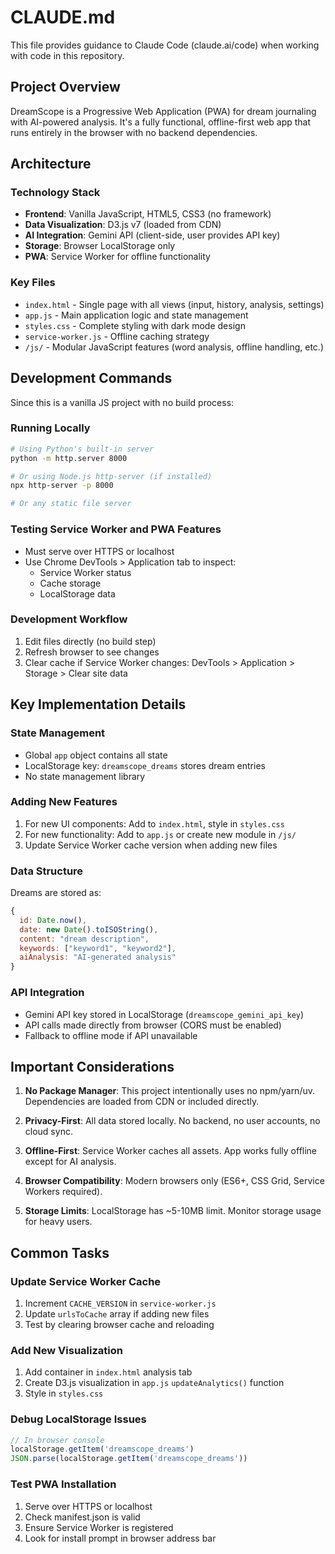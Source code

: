 # CLAUDE.md

This file provides guidance to Claude Code (claude.ai/code) when working with code in this repository.

## Project Overview

DreamScope is a Progressive Web Application (PWA) for dream journaling with AI-powered analysis. It's a fully functional, offline-first web app that runs entirely in the browser with no backend dependencies.

## Architecture

### Technology Stack
- **Frontend**: Vanilla JavaScript, HTML5, CSS3 (no framework)
- **Data Visualization**: D3.js v7 (loaded from CDN)
- **AI Integration**: Gemini API (client-side, user provides API key)
- **Storage**: Browser LocalStorage only
- **PWA**: Service Worker for offline functionality

### Key Files
- `index.html` - Single page with all views (input, history, analysis, settings)
- `app.js` - Main application logic and state management
- `styles.css` - Complete styling with dark mode design
- `service-worker.js` - Offline caching strategy
- `/js/` - Modular JavaScript features (word analysis, offline handling, etc.)

## Development Commands

Since this is a vanilla JS project with no build process:

### Running Locally
```bash
# Using Python's built-in server
python -m http.server 8000

# Or using Node.js http-server (if installed)
npx http-server -p 8000

# Or any static file server
```

### Testing Service Worker and PWA Features
- Must serve over HTTPS or localhost
- Use Chrome DevTools > Application tab to inspect:
  - Service Worker status
  - Cache storage
  - LocalStorage data

### Development Workflow
1. Edit files directly (no build step)
2. Refresh browser to see changes
3. Clear cache if Service Worker changes: DevTools > Application > Storage > Clear site data

## Key Implementation Details

### State Management
- Global `app` object contains all state
- LocalStorage key: `dreamscope_dreams` stores dream entries
- No state management library

### Adding New Features
1. For new UI components: Add to `index.html`, style in `styles.css`
2. For new functionality: Add to `app.js` or create new module in `/js/`
3. Update Service Worker cache version when adding new files

### Data Structure
Dreams are stored as:
```javascript
{
  id: Date.now(),
  date: new Date().toISOString(),
  content: "dream description",
  keywords: ["keyword1", "keyword2"],
  aiAnalysis: "AI-generated analysis"
}
```

### API Integration
- Gemini API key stored in LocalStorage (`dreamscope_gemini_api_key`)
- API calls made directly from browser (CORS must be enabled)
- Fallback to offline mode if API unavailable

## Important Considerations

1. **No Package Manager**: This project intentionally uses no npm/yarn/uv. Dependencies are loaded from CDN or included directly.

2. **Privacy-First**: All data stored locally. No backend, no user accounts, no cloud sync.

3. **Offline-First**: Service Worker caches all assets. App works fully offline except for AI analysis.

4. **Browser Compatibility**: Modern browsers only (ES6+, CSS Grid, Service Workers required).

5. **Storage Limits**: LocalStorage has ~5-10MB limit. Monitor storage usage for heavy users.

## Common Tasks

### Update Service Worker Cache
1. Increment `CACHE_VERSION` in `service-worker.js`
2. Update `urlsToCache` array if adding new files
3. Test by clearing browser cache and reloading

### Add New Visualization
1. Add container in `index.html` analysis tab
2. Create D3.js visualization in `app.js` `updateAnalytics()` function
3. Style in `styles.css`

### Debug LocalStorage Issues
```javascript
// In browser console
localStorage.getItem('dreamscope_dreams')
JSON.parse(localStorage.getItem('dreamscope_dreams'))
```

### Test PWA Installation
1. Serve over HTTPS or localhost
2. Check manifest.json is valid
3. Ensure Service Worker is registered
4. Look for install prompt in browser address bar